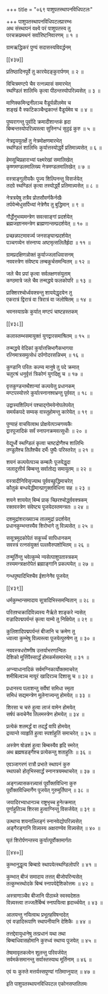 +++
title = "०६९ पाशुपतस्थापनविधिपटलः"

+++
पाशुपतस्थापनविधिपटलप्रारम्भः  
अथ संस्थापनं वक्ष्ये परं पाशुपतस्य तु    
परचक्रप्रमथनं सर्वारिष्टनिवारणम् ॥ १ ॥


ग्रामऋद्धिकरं पुण्यं सदासस्यविवर्द्धनम्  

[[४३७]]  

प्रतिष्ठादिनपूर्वे तु कारयेदङ्कुरार्पणम् ॥ २ ॥


विचित्रमण्टपे चैव रत्नन्न्यासं समारभेत्  
स्थण्डिलं शालिभिः कृत्वा पीठन्तस्योपरिन्न्यसेत् ॥ ३ ॥


माणिक्कमिन्द्रनीलञ्च वैडूर्यन्नीलमेव च  
शङ्खं वै स्फटिकञ्चैन्द्रकान्तं वैडूर्यमेव च ॥ ४ ॥


पुष्यरागन्तु पूर्वादि क्रमादीशान्तकं हृदा  
बिम्बन्तस्योपरिन्न्यस्त्वा सुस्निग्धं सुदृढं कुरु ॥ ५ ॥


नेत्रद्वययुतर्क्षे तु नेत्रमोक्षणमारभेत्  
स्थण्डिलं शालिभिः कुर्यात्तस्योर्द्ध्वे प्रतिमान्न्यसेत् ॥ ६ ॥


हेमसूचिप्रहाराभ्यां पक्ष्मरेखां समालिखेत्  
कृष्णमण्डलमालिख्य नेत्रमण्डलमालिखेत् ॥ ७ ॥


वस्त्राङ्गुलीयकैः पूज्य शिल्पिनन्तु विसर्जयेत्  
तदग्रे स्थण्डिलं कृत्वा तस्योर्द्ध्वे प्रतिमान्न्यसेत् ॥ ८ ॥


नेत्रत्रयेषु तत्रैव प्रोतसौवर्णकैर्नखैः  
तर्पयेन्मेधुसर्पिभ्यां नेत्रेणैव तु बुद्धिमान् ॥ ९ ॥


गौर्द्धेनुभव्यमन्त्रेण सवत्साङ्गां प्रदर्शयेत्  
ब्रह्मजज्ञानमन्त्रेण ब्राह्मणान्सम्प्रदर्शयेत् ॥ १० ॥


प्रच्छन्नपटमावर्ज्य जनसङ्घान्प्रदर्शयेत्  
पञ्चगव्येन संस्नाप्य अष्टमृत्सलिलैर्हृदा ॥ ११ ॥


ग्रामप्रदक्षिणन्नोक्तं कुर्याज्जलाधिवासनम्  
नववस्त्रेण संवेष्ट्य लम्बकूर्चसमन्वितम् ॥ १२ ॥


जले चैव प्रपां कृत्वा सर्वलक्षणसंयुताम्  
कण्ठमात्रे जले चैव तन्मद्ध्ये फलकोपरि ॥ १३ ॥


प्राक्शिरश्चोर्ध्ववक्त्रन्तु शाययेद्धृदयेन तु  
एकरात्रं द्विरात्रं वा त्रिरात्रं वा जलोषितम् ॥ १४ ॥


भवनस्याग्रके कुर्यात् मण्टपं चाष्टहस्तकम्  

[[४३८]]  

कलास्तम्भसमायुक्तं युगद्वारसमाश्रितम् ॥ १५ ॥


तन्मद्ध्ये वेदिकां कुर्यात्तत्त्रिभागैकभागया  
रत्निमात्रसमुत्सेधं दर्पणोदरसन्निभम् ॥ १६ ॥


कुण्डानि परितः कल्प्य मानुषे तु पदे क्रमात्  
चतुरश्रं धनुर्वृत्तं त्रिकोणं युगदिक्षु च ॥ १७ ॥


वृत्तकुण्डन्तथैशान्यां कल्पयेत्तु प्रधानकम्  
मण्टपस्योत्तरे कुर्यात्स्नानश्वभ्रन्तु पूर्ववत् ॥ १८ ॥


उद्वास्यशिल्पिनं पश्चाद्गोमयेनोपलेपयेत्  
समर्यकपदे सम्यक् वास्तुहोमन्तु कारेयेत् ॥ १९ ॥


पुण्याहं वाचयित्वाथ प्रोक्षयेत्पञ्चगव्यकैः  
द्वारपूजादिकं सर्वं स्नापनक्रमवत्सुधीः ॥ २० ॥


वेद्यूर्ध्वे स्थण्डिलं कृत्वा चाष्टद्रोणैश्च शालिभिः  
तण्डुलैश्च तिलैश्चैव दर्भैः पुष्पैः परिस्तरेत् ॥ २१ ॥


शयनं कल्पयेत्पञ्च कम्बलैः पूजयेद्धृदा  
जलादुत्तीर्य बिम्बन्तु सर्वातोद्य समायुतम् ॥ २२ ॥


वस्त्रादीनिविसृज्याथ पूर्ववच्छुद्धिमाचरेत्  
कौतुकं बन्धयेद्धीमान्प्रागुक्तविधिना सह ॥ २३ ॥


शयने शाययेत् बिम्बं प्राक् च्छिरश्चोर्द्ध्ववक्त्रकम्  
रक्तवस्त्रेण संवेष्ट्य पूजयेदस्तमन्त्रतः ॥ २४ ॥


दशमुद्रांशराख्याञ्च तालमुद्रां प्रदर्शयेत्  
प्रधानकुम्भन्तस्यैव शिरोभागे तु विन्न्यसेत् ॥ २५ ॥


ससूत्रमुदकोपेतं सकूर्च्चं सापिधानकम्  
सवस्त्रं रत्नसंयुक्तं पल्लवैरुपशोभितम् ॥ २६ ॥


तन्मूर्तिन्तु भवेत्कुम्भे न्यसेत्पाशुपतास्त्रकम्  
तस्यमन्त्राक्षरोपेतं ब्रह्माङ्गानि प्रकल्पयेत् ॥ २७ ॥


गन्धपुष्पादिभिश्चैव ईशानेनैव पूजयेत्  

[[४३९]]  

धर्मकुम्भान्समादाय सूत्रादिभिस्समन्वितान् ॥ २८ ॥


परितश्चक्रादिविन्न्यस्य नैर्ऋते शाङ्करे न्यसेत्  
वज्रादिपद्मपर्यन्तं कृत्वा याम्ये तु निक्षिपेत् ॥ २९ ॥


कुलिशादिपद्मपर्यन्तं बीजानि च क्रमेण तु  
ध्यात्वा कुम्भेषु विन्न्यस्त्वा पूजयेत्पुरुषेण तु ॥ ३० ॥


नववस्त्रधरोष्णीष उत्तर्याभरणान्वितः  
देशिको मूर्त्तिपैस्सार्द्धं होमकर्मसमारभेत् ॥ ३१ ॥


अग्न्याधानादिकं सर्वमग्निकार्योक्तमाचरेत्  
शमीबिल्वञ्च मायूरं खादिरञ्च दिशासु च ॥ ३२ ॥


प्रधानस्य पलाशन्तु सर्वेषां समिधा स्मृता  
समिधं सद्यमन्त्रेण मूलेनाज्यन्तु होमयेत् ॥ ३३ ॥


शिरसा च चरुं हुत्वा लाजं वामेन होमयेत्  
सर्षपं कवचेनैव तिलमस्त्रेण होमयेत् ॥ ३४ ॥


प्रत्येकं शतमर्द्धं वा तदर्द्धं वापि होमयेत्  
द्रव्यान्ते व्याहृतिं हुत्वा स्पर्शाहुतिं समाचरेत् ॥ ३५ ॥


अस्त्रेण षोडशं हुत्वा बिम्बस्यैव हृदि स्मरेत्  
अथ ब्रह्मषडङ्गैश्च प्रत्येकन्तु शताहुतिः ॥ ३६ ॥


एवञ्जागरणं रात्रौ प्रभाते स्थापनं कुरु  
स्थापको होतृभिस्सार्द्धं स्नानत्रयमथाचरेत् ॥ ३७ ॥


अङ्गन्न्यासकरन्न्यासं पूर्वोक्तविधिना कुरु  
पूर्वोक्तविधिमार्गेण पूजयेत् गुरुमूर्तिपान् ॥ ३८ ॥


जयादिरभ्याधानञ्च राष्ट्रभृच्च हुनेत्क्रमात्  
पूर्णाहुतिञ्च शिरसा हुत्वाग्निन्तु विसर्जयेत् ॥ ३९ ॥


उत्थाप्य शयनाल्लिङ्गं स्नानवेद्योपरिन्न्यसेत्  
अङ्गैरङ्गानि विन्न्यस्य अक्षराण्येव विन्न्यसेत् ॥ ४० ॥


घृतं शिरोर्पणन्तस्य कुर्यात्पूर्वोक्तमार्गतः  

[[४४०]]  

कुम्भानुद्धृत्य बिम्बाग्रे स्थापयेत्स्थण्डिलोपरि ॥ ४१ ॥


कुम्भात् बीजं समादाय तत्तत् बीजोपरिन्यसेत्  
तत्कुम्भस्थोदके बिम्बं स्नापयेद्देशिकोत्तमः ॥ ४२ ॥


अस्त्राणाञ्चैव बीजानि पीठाब्जे स्वस्वदेशतः  
विन्न्यस्त्वा तज्जलैर्बिम्बं स्नापयित्वा हृदार्च्चयेत् ॥ ४३ ॥


आलयन्तु नयित्वाथ प्रभूतहविषन्ददेत्  
एवं वज्रादिरूपाणि स्थापनीयानि देशिकैः ॥ ४४ ॥


तत्तद्देवायुधानेषु तत्प्रधानं यथा तथा  
बिम्बाधिवासहोमानि कुरुध्वं स्थाप्य पूजयेत् ॥ ४५ ॥


तेषामावृतकत्वेन शूलन्तु परिवर्जयेत्  
सर्वमर्कसमानन्तु सर्वास्तस्याथ मूर्तिनाम् ॥ ४६ ॥


एवं यः कुरुते मत्तर्यस्सपुण्यां गतिमाप्नुयात् ॥ ४७ ॥


इति पाशुपतस्थापनविधिपटल एकोनसप्ततितमः  
